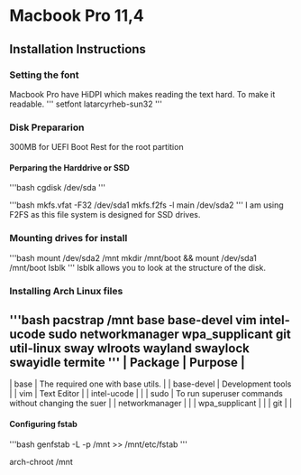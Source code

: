 # Macbook Pro 11,4

## Installation Instructions
### Setting the font
Macbook Pro have HiDPI which makes reading the text hard. To make it readable.
'''
setfont latarcyrheb-sun32
'''
### Disk Prepararion 

300MB for UEFI Boot
Rest for the root partition

#### Perparing the Harddrive or SSD
'''bash
cgdisk /dev/sda
'''

'''bash
mkfs.vfat -F32 /dev/sda1
mkfs.f2fs -l main /dev/sda2
'''
I am using F2FS as this file system is designed for SSD drives. 

### Mounting drives for install
'''bash
mount /dev/sda2 /mnt
mkdir /mnt/boot && mount /dev/sda1 /mnt/boot
lsblk 
'''
lsblk allows you to look at the structure of the disk.

### Installing Arch Linux files
'''bash
pacstrap /mnt base base-devel vim intel-ucode sudo networkmanager wpa_supplicant  git util-linux sway wlroots wayland swaylock swayidle termite
'''
| Package | Purpose |
---------------------
| base | The required one with base utils. |
| base-devel | Development tools |
| vim | Text Editor |
| intel-ucode | |
| sudo | To run superuser commands without changing the suer |
| networkmanager | |
| wpa_supplicant | |
| git | |

#### Configuring fstab
'''bash
genfstab -L -p /mnt >> /mnt/etc/fstab
'''


arch-chroot /mnt


